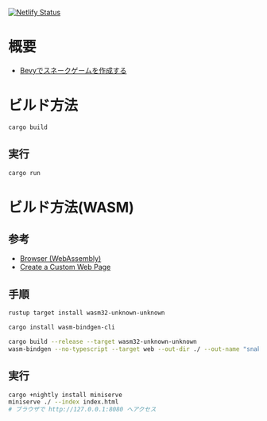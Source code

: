 [![Netlify Status](https://api.netlify.com/api/v1/badges/e2572855-11b7-4b3c-a640-60e1278a7da8/deploy-status)](https://app.netlify.com/projects/roaring-haupia-17e1e3/deploys)

# 概要

- [Bevyでスネークゲームを作成する](https://xn--p8j7a4jn57j.com/entry/20250804/1754280831)

# ビルド方法
``` bash
cargo build
```

## 実行
```bash
cargo run
```

# ビルド方法(WASM)

## 参考

- [Browser (WebAssembly)](https://bevy-cheatbook.github.io/platforms/wasm.html)
- [Create a Custom Web Page](https://bevy-cheatbook.github.io/platforms/wasm/webpage.html)

## 手順

``` bash
rustup target install wasm32-unknown-unknown
```
``` bash
cargo install wasm-bindgen-cli
```
``` bash
cargo build --release --target wasm32-unknown-unknown
wasm-bindgen --no-typescript --target web --out-dir ./ --out-name "snake" ./target/wasm32-unknown-unknown/release/bevy_snake.wasm
```

## 実行

``` bash
cargo +nightly install miniserve
miniserve ./ --index index.html
# ブラウザで http://127.0.0.1:8080 へアクセス
```
